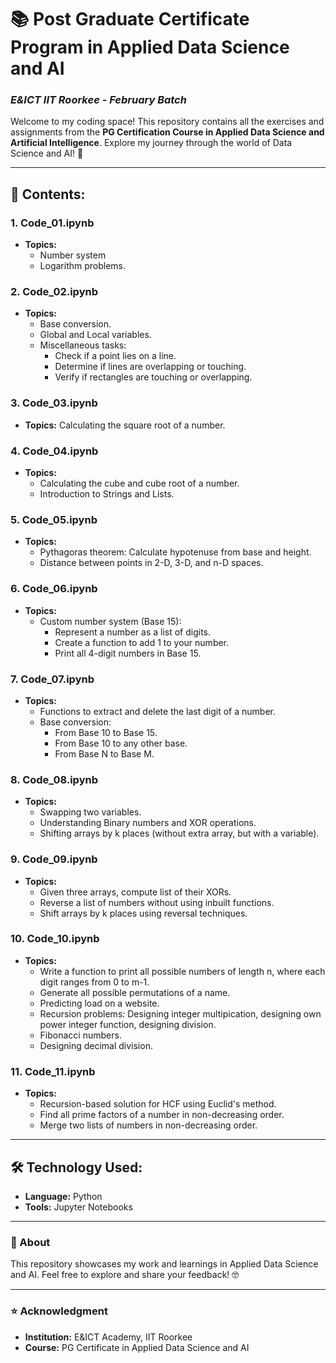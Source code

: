 # 📚 Post Graduate Certificate Program in Applied Data Science and AI  
### *E&ICT IIT Roorkee - February Batch*

Welcome to my coding space! This repository contains all the exercises and assignments from the **PG Certification Course in Applied Data Science and Artificial Intelligence**. Explore my journey through the world of Data Science and AI! 🚀

---

## 📂 Contents:

### **1. Code_01.ipynb**
- **Topics:**
  - Number system
  - Logarithm problems.

### **2. Code_02.ipynb**
- **Topics:** 
  - Base conversion.
  - Global and Local variables.
  - Miscellaneous tasks:
    - Check if a point lies on a line.
    - Determine if lines are overlapping or touching.
    - Verify if rectangles are touching or overlapping.

### **3. Code_03.ipynb**
- **Topics:** Calculating the square root of a number.

### **4. Code_04.ipynb**
- **Topics:** 
  - Calculating the cube and cube root of a number.
  - Introduction to Strings and Lists.

### **5. Code_05.ipynb**
- **Topics:** 
  - Pythagoras theorem: Calculate hypotenuse from base and height.
  - Distance between points in 2-D, 3-D, and n-D spaces.

### **6. Code_06.ipynb**
- **Topics:** 
  - Custom number system (Base 15):
    - Represent a number as a list of digits.
    - Create a function to add 1 to your number.
    - Print all 4-digit numbers in Base 15.

### **7. Code_07.ipynb**
- **Topics:** 
  - Functions to extract and delete the last digit of a number.
  - Base conversion:
    - From Base 10 to Base 15.
    - From Base 10 to any other base.
    - From Base N to Base M.

### **8. Code_08.ipynb**
- **Topics:** 
  - Swapping two variables.
  - Understanding Binary numbers and XOR operations.
  - Shifting arrays by k places (without extra array, but with a variable).

### **9. Code_09.ipynb**
- **Topics:** 
  - Given three arrays, compute list of their XORs.
  - Reverse a list of numbers without using inbuilt functions.
  - Shift arrays by k places using reversal techniques.

### **10. Code_10.ipynb**
- **Topics:** 
  - Write a function to print all possible numbers of length n, where each digit ranges from 0 to m-1.
  - Generate all possible permutations of a name.
  - Predicting load on a website.
  - Recursion problems: Designing integer multipication, designing own power integer function, designing division.
  - Fibonacci numbers.
  - Designing decimal division.
    
### **11. Code_11.ipynb**
- **Topics:** 
  - Recursion-based solution for HCF using Euclid's method.
  - Find all prime factors of a number in non-decreasing order.
  - Merge two lists of numbers in non-decreasing order.

---

## 🛠️ Technology Used:
- **Language:** Python
- **Tools:** Jupyter Notebooks

---

### 📌 About
This repository showcases my work and learnings in Applied Data Science and AI. Feel free to explore and share your feedback! 🤓

---

### ⭐ Acknowledgment
- **Institution:** E&ICT Academy, IIT Roorkee
- **Course:** PG Certificate in Applied Data Science and AI
